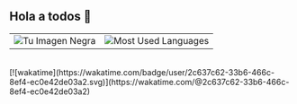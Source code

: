 ## Hola a todos 👋

<table>
  <tr>
    <td>
      <img src="https://github.com/user-attachments/assets/802f56e9-8341-49d9-a3ae-012515cd55ec" alt="Tu Imagen Negra" />
    </td>
    <td>
      <img src="https://github-readme-stats.vercel.app/api/top-langs/?username=LovisottoSantiago" alt="Most Used Languages" />
    </td>
  </tr>
</table>

<br>
[![wakatime](https://wakatime.com/badge/user/2c637c62-33b6-466c-8ef4-ec0e42de03a2.svg)](https://wakatime.com/@2c637c62-33b6-466c-8ef4-ec0e42de03a2)
